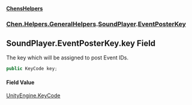 
#### [ChensHelpers](index 'index')

### [Chen.Helpers.GeneralHelpers](Chen_Helpers_GeneralHelpers 'Chen.Helpers.GeneralHelpers').[SoundPlayer](Chen_Helpers_GeneralHelpers_SoundPlayer 'Chen.Helpers.GeneralHelpers.SoundPlayer').[EventPosterKey](Chen_Helpers_GeneralHelpers_SoundPlayer_EventPosterKey 'Chen.Helpers.GeneralHelpers.SoundPlayer.EventPosterKey')

## SoundPlayer.EventPosterKey.key Field
The key which will be assigned to post Event IDs.  
```csharp
public KeyCode key;
```

#### Field Value
[UnityEngine.KeyCode](https://docs.microsoft.com/en-us/dotnet/api/UnityEngine.KeyCode 'UnityEngine.KeyCode')
